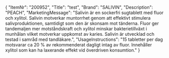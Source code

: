 {
  "ItemNr": "200952",
  "Title": "test",
  "Brand": "SALIVIN",
  "Description": "PEACH",
  "MarketingMessage": "Salivin är en sockerfri sugtablett med fluor och xylitol. Salivin motverkar muntorrhet genom att effektivt stimulera salivproduktionen, samtidigt som den är skonsam mot tänderna. Fluor ger tandemaljen mer motståndskraft och xylitol minskar bakterietillväxt i munhålan vilket motverkar uppkomst av karies.  Salivin är utvecklad och testad i samråd med tandläkare.",
  "UsageInstructions": "15 tabletter per dag motsvarar ca 20 % av rekommenderat dagligt intag av fluor. Innehåller xylitol som kan ha laxerande effekt vid överdriven konsumtion."
}